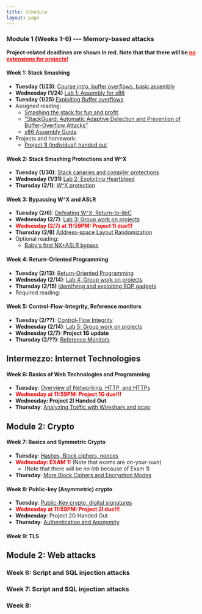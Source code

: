 ```yaml
---
title: Schedule
layout: page
---
```


### Module 1 (**Weeks 1-6**) --- Memory-based attacks

<b>Project-related deadlines are shown in red. Note that that there
will be <u style="color:red">no extensions for projects!</u></b>

#### Week 1: Stack Smashing

 - **Tuesday (1/23)**: [Course intro, buffer overflows, basic assembly](/lectures/1)
 - **Wednesday (1/24)** [Lab 1: Assembly for x86](/labs/1)
 - **Tuesday (1/25)** [Exploiting Buffer overflows](/lectures/2)
 - Assigned reading: 
   - [Smashing the stack for fun and profit](http://www-inst.eecs.berkeley.edu/~cs161/fa08/papers/stack_smashing.pdf)
   - ["StackGuard: Automatic Adaptive Detection and Prevention of
Buffer-Overflow Attacks"](https://www.cs.cornell.edu/courses/cs513/2007fa/paper.stackguard.pdf)
   - [x86 Assembly Guide](http://www.cs.virginia.edu/~evans/cs216/guides/x86.html)
 - Projects and homework:
   - [Project 1I (individual) handed out](/project/1)
   
#### Week 2: Stack Smashing Protections and W^X

- **Tuesday (1/30)**: [Stack canaries and compiler protections](/lectures/3)
- **Wednesday (1/31)** [Lab 2: Exploiting Heartbleed](/labs/2)
- **Thursday (2/1)**: [W^X protection](/lectures/4)

#### Week 3: Bypassing W^X and ASLR

- **Tuesday (2/6)**: [Defeating W^X: Return-to-libC](/lectures/5)
- **Wednesday (2/7)**: [Lab 3: Group work on projects](/labs/3)
- <b style="color:red">Wednesday (2/7) at 11:59PM: Project 1I due!!!</b>
- **Thursday (2/8)** [Address-space Layout Randomization](/lectures/6)
- Optional reading: 
  - [Baby's first NX+ASLR bypass](https://www.trustwave.com/Resources/SpiderLabs-Blog/Baby-s-first-NX-ASLR-bypass/)

#### Week 4: Return-Oriented Programming

- **Tuesday (2/13)**: [Return-Oriented Programming](/lectures/7)
- **Wednesday (2/14)**: [Lab 4: Group work on projects](/labs/5)
- **Thursday (2/15)** [Identifying and exploiting ROP gadgets](/lectures/8)
- Required reading:

#### Week 5: Control-Flow-Integrity, Reference monitors

- **Tuesday (2/??)**: [Control-Flow Integrity](/lectures/9)
- **Wednesday (2/14)**: [Lab 5: Group work on projects](/labs/5)
- **Wednesday (2/7): Project 1G update**
- **Thursday (2/??)**: [Reference Monitors](/lectures/10)

## Intermezzo: Internet Technologies

#### Week 6: Basics of Web Technologies and Programming

- **Tuesday**: [Overview of Networking, HTTP, and HTTPs](/lectures/11)
- <b style="color:red">Wednesday at 11:59PM: Project 1G due!!!</b>
- **Wednesday: Project 2I Handed Out**
- **Thursday**: [Analyzing Traffic with Wireshark and pcap](/lectures/12)

## Module 2: Crypto

#### Week 7: Basics and Symmetric Crypto

- **Tuesday**: [Hashes, Block ciphers, nonces](/lectures/13)
- <b style="color:red">Wednesday: EXAM 1!</b> (Note that exams are on-your-own)
  - (Note that there will be _no lab_ because of Exam 1)
- **Thursday**: [More Block Ciphers and Encryption Modes]()

#### Week 8: Public-key (Asymmetric) crypto

- **Tuesday**: [Public-Key crypto, digital signatures]()
- <b style="color:red">Wednesday at 11:59PM: Project 2I due!!!</b>
- **Wednesday**: Project 2G Handed Out
- **Thursday**: [Authentication and Anonymity]()

#### Week 9: TLS 


## Module 2: Web attacks

### Week 6: Script and SQL injection attacks

### Week 7: Script and SQL injection attacks

### Week 8: 
